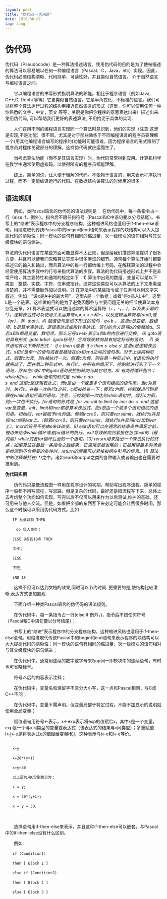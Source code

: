 ```yaml
---
layout: post
title: "伪代码--大用途"
date: 2019-08-07
tag: lang
---
```


# 伪代码



​		伪代码（Pseudocode）是一种算法描述语言。使用伪代码的目的是为了使被描述的算法可以容易地以任何一种编程语言（Pascal，C，Java，etc）实现。因此，伪代码必须结构清晰、代码简单、可读性好，并且类似自然语言。 介于自然语言与编程语言之间。

　　它以编程语言的书写形式指明算法的职能。相比于程序语言（例如Java, C++,C, Dephi 等等）它更类似自然语言。它是半角式化、不标准的语言。我们可以将整个算法运行过程的结构用接近自然语言的形式（这里，你可以使用任何一种你熟悉的文字，中文，英文 等等，关键是你把你程序的意思表达出来）描述出来. 使用伪代码, 可以帮助我们更好的表述算法, 不用拘泥于具体的实现.

　　人们在用不同的编程语言实现同一个算法时意识到，他们的实现（注意:这里是实现,不是功能）很不同。尤其是对于那些熟练于不同编程语言的程序员要理解一个(用其他编程语言编写的程序的)功能时可能很难，因为程序语言的形式限制了程序员对程序关键部分的理解。这样伪代码就应运而生了。

　　当考虑算法功能（而不是其语言实现）时，伪代码常常得到应用。计算机科学在教学中通常使用虚拟码，以使得所有的程序员都能理解。

　　综上，简单的说，让人便于理解的代码。不依赖于语言的，用来表示程序执行过程，而不一定能编译运行的代码。在数据结构讲算法的时候用的很多。 

## 语法规则

　　例如，类Pascal语言的伪代码的语法规则是： 在伪代码中，每一条指令占一行（else if，例外）。指令后不跟任何符号（Pascal和C中语句要以分号结尾）。书写上的“缩进”表示程序中的分支程序结构。这种缩进风格也适用于if-then-else语句。用缩进取代传统Pascal中的begin和end语句来表示程序的块结构可以大大提高代码的清晰性；同一模块的语句有相同的缩进量，次一级模块的语句相对与其父级模块的语句缩进。

​    算法的伪代码语言在某些方面可能显得不太正规，但是给我们描述算法提供了很多方便，并且可以使我们忽略算法实现中很多麻烦的细节。通常每个算法开始时都要描述它的输入和输出，而且算法中的每一行都给编上号码，在解释算法的过程中会经常使用算法步骤中的行号来指代算法的步骤。算法的伪代码描述形式上并不是非常严格，其主要特性和通常的规定如下：
​        1) 算法中出现的数组、变量可以是以下类型：整数、实数、字符、位串或指针。通常这些类型可以从算法的上下文来看是清楚的，并不需要额外加以说明。
​        2) 在算法中的某些指令或子任务可以用文字来叙述，例如，"设x是A中的最大项"，这里A是一个数组；或者"将x插入L中"，这里L是一个链表。这样做的目的是为了避免因那些与主要问题无关的细节使算法本身杂乱无章。
​        3) 算术表达式可以使用通常的算术运算符（+，-，*，/，以及表示幂的^）。逻辑表达式可以使用关系运算符=,≠,<,>,≤和≥，以及逻辑运算符与(and),或（or），非（not）。
​        4) 赋值语句是如下形式的语句：a<-b 。
这里a是变量、数组项，b是算术表达式、逻辑表达式或指针表达式。语句的含义是将b的值赋给a。
​        5) 若a和b都是变量、数组项，那么记号a<->b 表示a和b的内容进行交换。
​        6) goto语句具有形式
​                                        goto label（goto标号）
它将导致转向具有指定标号的语句。
​        7) 条件语句有以下两种形式：
​                                            if c then s或者 
​                                               if c then s
​                                                  else s′
这里c是逻辑表达式，s和s′是单一的语句或者是被括在do和end之间的语句串。对于上述两种形式，假若c为真，则s被执行一次。假若c为假，则在第一种形式中，if语句的执行就完成了，而在第二种形式中，执行s′。在所有的情况下，控制就进行到了下一个语句，除非在s或s′中的goto语句使控制转向到其它地方。
​         8) 有两种循环指令：while和for。
​         while语句的形式是
​                                              while c do  
​                                                    s
​                                                  end
这里c是逻辑表达式，而s是由一个或更多个语句组成的语句串。当c为真时，执行s。在每一次执行s之前，c都被检查一下；假若c为假，控制就进行到紧跟在while语句后面的语句。注意，当控制第一次达到while语句时，假若c为假，则s一次也不执行。 
​       for语句的形式是
​                                      for var init to limit by incr do
​                                                        s
​                                                      end
这里var是变量，init、limit和incr都是算术表达式，而s是由一个或多个语句组成的语句串。初始时，var被赋予init的值。假若incr≥0，则只要var≤limit，就执行s并且将incr加到var上。（假若incr<0，则只要var≥limit，就执行s并且将incr加到var上）。incr的符号不能由s来该改变。
​      9) exit语句可以在通常的结束条件满足之前，被用来结束while循环或者for循环的执行。exit导致转向到紧接在包含exit的（最内层）while或者for循环后面的一个语句。
​     10) return用来指出一个算法执行的终点；如果算法在最后一条指令之后结束，它通常是被省略的；它被用得最多的场合是检测到不合需要的条件时。return的后面可以紧接被括在引号的信息。
​      11) 算法中的注释被括在/* */之中。诸如read和output之类的各种输入或者输出也在需要时被用到。
​     

**伪代码实例**

　　伪代码只是像流程图一样用在程序设计的初期，帮助写出程序流程。简单的程序一般都不用写流程、写思路，但是复杂的代码，最好还是把流程写下来，总体上去考虑整个功能如何实现。写完以后不仅可以用来作为以后测试,维护的基础，还可用来与他人交流。但是，如果把全部的东西写下来必定可能会让费很多时间，那么这个时候可以采用伪代码方式。比如：

```
　　IF 九点以前 THEN

     do 私人事务；

　　ELSE 9点到18点 THEN

　　工作；

　　ELSE

　　下班;

　　END IF
```





　　这样不但可以达到文档的效果,同时可以节约时间. 更重要的是,使结构比较清晰,表达方式更加直观.



　　下面介绍一种类Pascal语言的伪代码的语法规则。

　　在伪代码中，每一条指令占一行(else if 例外，)，指令后不跟任何符号（Pascal和C中语句要以分号结尾）；

　　书写上的“缩进”表示程序中的分支程序结构。这种缩进风格也适用于if-then-else语句。用缩进取代传统Pascal中的begin和end语句来表示程序的块结构可以大大提高代码的清晰性；同一模块的语句有相同的缩进量，次一级模块的语句相对与其父级模块的语句缩进；　

　　在伪代码中，通常用连续的数字或字母来标示同一即模块中的连续语句，有时也可省略标号。

　　符号△后的内容表示注释；

　　在伪代码中，变量名和保留字不区分大小写，这一点和Pascal相同，与C或C++不同；

　　在伪代码中，变量不需声明，但变量局部于特定过程，不能不加显示的说明就使用全局变量；

　　赋值语句用符号←表示，x←exp表示将exp的值赋给x，其中x是一个变量，exp是一个与x同类型的变量或表达式（该表达式的结果与x同类型）；多重赋值i←j←e是将表达式e的值赋给变量i和j，这种表示与j←e和i←e等价。



```

　　x←y

　　x←20*(y+1)

　　x←y←30

　　以上语句用C分别表示为：

　　x = y;

　　x = 20*(y+1);

　　x = y = 30;
```



　

　　选择语句用if-then-else来表示，并且这种if-then-else可以嵌套，与Pascal中的if-then-else没有什么区别。

　　例如:

```
　　if (Condition1)

　　then [ Block 1 ]

　　else if (Condition2)

　　then [ Block 2 ]

　　else [ Block 3 ]
```



